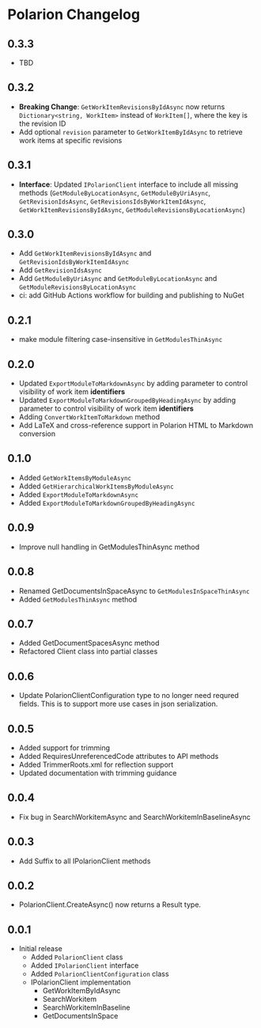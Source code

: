 # Polarion Changelog

## 0.3.3

- TBD

## 0.3.2

- **Breaking Change**: `GetWorkItemRevisionsByIdAsync` now returns `Dictionary<string, WorkItem>` instead of `WorkItem[]`, where the key is the revision ID
- Add optional `revision` parameter to `GetWorkItemByIdAsync` to retrieve work items at specific revisions

## 0.3.1

- **Interface**: Updated `IPolarionClient` interface to include all missing methods (`GetModuleByLocationAsync`, `GetModuleByUriAsync`, `GetRevisionIdsAsync`, `GetRevisionsIdsByWorkItemIdAsync`, `GetWorkItemRevisionsByIdAsync`, `GetModuleRevisionsByLocationAsync`)

## 0.3.0

- Add `GetWorkItemRevisionsByIdAsync` and `GetRevisionIdsByWorkItemIdAsync`
- Add `GetRevisionIdsAsync`
- Add `GetModuleByUriAsync` and `GetModuleByLocationAsync` and `GetModuleRevisionsByLocationAsync`
- ci: add GitHub Actions workflow for building and publishing to NuGet

## 0.2.1

- make module filtering case-insensitive in `GetModulesThinAsync`

## 0.2.0

- Updated `ExportModuleToMarkdownAsync` by adding parameter to control visibility of work item **identifiers**
- Updated `ExportModuleToMarkdownGroupedByHeadingAsync` by adding parameter to control visibility of work item **identifiers**
- Adding `ConvertWorkItemToMarkdown` method
- Add LaTeX and cross-reference support in Polarion HTML to Markdown conversion

## 0.1.0

- Added `GetWorkItemsByModuleAsync`
- Added `GetHierarchicalWorkItemsByModuleAsync`
- Added `ExportModuleToMarkdownAsync`
- Added `ExportModuleToMarkdownGroupedByHeadingAsync`

## 0.0.9

- Improve null handling in GetModulesThinAsync method

## 0.0.8

- Renamed GetDocumentsInSpaceAsync to `GetModulesInSpaceThinAsync`
- Added `GetModulesThinAsync` method

## 0.0.7

- Added GetDocumentSpacesAsync method
- Refactored Client class into partial classes

## 0.0.6

- Update PolarionClientConfiguration type to no longer need requred fields. This is to support more use cases in json serialization.

## 0.0.5

- Added support for trimming
- Added RequiresUnreferencedCode attributes to API methods
- Added TrimmerRoots.xml for reflection support
- Updated documentation with trimming guidance

## 0.0.4

- Fix bug in SearchWorkitemAsync and SearchWorkitemInBaselineAsync

## 0.0.3

- Add Suffix to all IPolarionClient methods

## 0.0.2

- PolarionClient.CreateAsync() now returns a Result<PolarionClient> type.

## 0.0.1

- Initial release
    - Added `PolarionClient` class
    - Added `IPolarionClient` interface
    - Added `PolarionClientConfiguration` class
    - IPolarionClient implementation
        - GetWorkItemByIdAsync
        - SearchWorkitem
        - SearchWorkitemInBaseline
        - GetDocumentsInSpace
